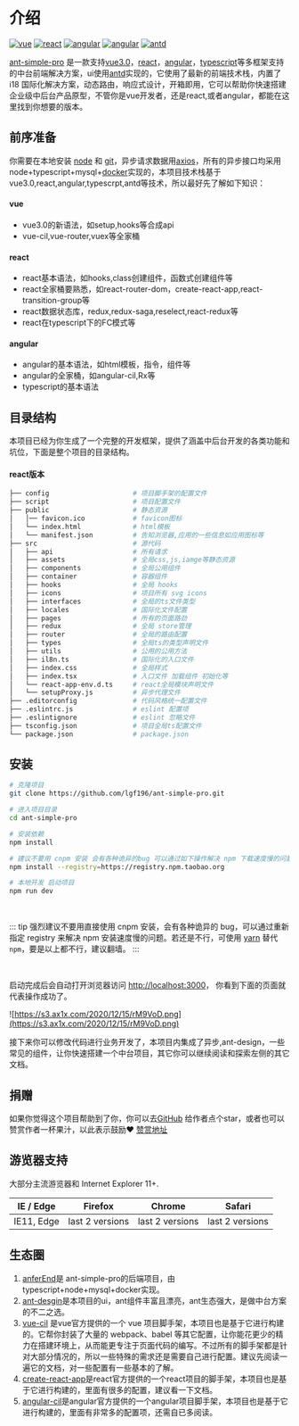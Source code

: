 # 介绍

[![vue](https://img.shields.io/badge/vue-3.0.4-brightgreen.svg)](https://github.com/vuejs/vue)
[![react](https://img.shields.io/badge/react-17.0.1-brightgreen.svg)](https://github.com/facebook/react)
[![angular](https://img.shields.io/badge/angular-11.0.4-brightgreen.svg)](https://github.com/angular/angular)
[![angular](https://img.shields.io/badge/typescript-4.1.2-brightgreen.svg)](https://github.com/microsoft/TypeScript)
[![antd](https://img.shields.io/badge/antd-4.9.3-brightgreen.svg)](https://github.com/ant-design/ant-design)

[ant-simple-pro](http://panjiachen.github.io/vue-element-admin) 是一款支持[vue3.0](https://github.com/vuejs/vue)，[react](https://github.com/facebook/react)，[angular](https://github.com/angular/angular)，[typescript](https://github.com/microsoft/TypeScript)等多框架支持的中台前端解决方案，ui使用[antd](https://github.com/ant-design/ant-design)实现的，它使用了最新的前端技术栈，内置了 i18 国际化解决方案，动态路由，响应式设计，开箱即用，它可以帮助你快速搭建企业级中后台产品原型，不管你是vue开发者，还是react,或者angular，都能在这里找到你想要的版本。

## 前序准备

你需要在本地安装 [node](http://nodejs.org/) 和 [git](https://git-scm.com/)，异步请求数据用[axios](https://github.com/axios/axios)，所有的异步接口均采用node+typescript+mysql+[docker](https://www.docker.com/)实现的，本项目技术栈基于vue3.0,react,angular,typescrpt,antd等技术，所以最好先了解如下知识：

#### vue

- vue3.0的新语法，如setup,hooks等合成api
- vue-cil,vue-router,vuex等全家桶

#### react

- react基本语法，如hooks,class创建组件，函数式创建组件等
- react全家桶要熟悉，如react-router-dom，create-react-app,react-transition-group等
- react数据状态库，redux,redux-saga,reselect,react-redux等
- react在typescript下的FC模式等

#### angular

- angular的基本语法，如html模板，指令，组件等
- angular的全家桶，如angular-cil,Rx等
- typescript的基本语法

## 目录结构

本项目已经为你生成了一个完整的开发框架，提供了涵盖中后台开发的各类功能和坑位，下面是整个项目的目录结构。

#### react版本

```bash
├── config                     # 项目脚手架的配置文件
├── script                     # 项目配置文件
├── public                     # 静态资源
│   │── favicon.ico            # favicon图标
│   └── index.html             # html模板
│   └── manifest.json          # 告知浏览器,应用的一些信息如应用图标等
├── src                        # 源代码
│   ├── api                    # 所有请求
│   ├── assets                 # 全局css,js,iamge等静态资源
│   ├── components             # 全局公用组件
│   ├── container              # 容器组件
│   ├── hooks                  # 全局 hooks
│   ├── icons                  # 项目所有 svg icons
│   ├── interfaces             # 全局的ts文件类型
│   ├── locales                # 国际化文件配置
│   ├── pages                  # 所有的页面路劲
│   ├── redux                  # 全局 store管理
│   ├── router                 # 全局的路由配置
│   ├── types                  # 全局ts的类型声明文件
│   ├── utils                  # 公用的公用方法
│   ├── il8n.ts                # 国际化的入口文件
│   ├── index.css              # 全局样式
│   ├── index.tsx              # 入口文件 加载组件 初始化等
│   └── react-app-env.d.ts     # react全局模块声明文件
│   └── setupProxy.js          # 异步代理文件
├── .editorconfig              # 代码风格统一配置文件
├── .eslintrc.js               # eslint 配置项
├── .eslintignore              # eslint 忽略文件
├── tsconfig.json              # 项目全局ts配置文件
└── package.json               # package.json
```

## 安装

```bash
# 克隆项目
git clone https://github.com/lgf196/ant-simple-pro.git

# 进入项目目录
cd ant-simple-pro

# 安装依赖
npm install

# 建议不要用 cnpm 安装 会有各种诡异的bug 可以通过如下操作解决 npm 下载速度慢的问题
npm install --registry=https://registry.npm.taobao.org

# 本地开发 启动项目
npm run dev
```

<br/>

::: tip
强烈建议不要用直接使用 cnpm 安装，会有各种诡异的 bug，可以通过重新指定 registry 来解决 npm 安装速度慢的问题。若还是不行，可使用 [yarn](https://github.com/yarnpkg/yarn) 替代 `npm`，要是以上都不行，建议翻墙。
:::

<br/>

启动完成后会自动打开浏览器访问 [http://localhost:3000](http://localhost:3000)， 你看到下面的页面就代表操作成功了。

![https://s3.ax1x.com/2020/12/15/rM9VoD.png](https://s3.ax1x.com/2020/12/15/rM9VoD.png)

接下来你可以修改代码进行业务开发了，本项目内集成了异步,ant-design，一些常见的组件，让你快速搭建一个中台项目，其它你可以继续阅读和探索左侧的其它文档。

## 捐赠

如果你觉得这个项目帮助到了你，你可以去[GitHub](https://github.com/lgf196/ant-simple-pro) 给作者点个star，或者也可以赞赏作者一杯果汁，以此表示鼓励:heart:
[赞赏地址](/zh/donate/)

## 游览器支持

大部分主流游览器和 Internet Explorer 11+.

| **IE / Edge** |   **Firefox**   |   **Chrome**    |   **Safari**    |
| :-----------: | :-------------: | :-------------: | :-------------: |
|  IE11, Edge   | last 2 versions | last 2 versions | last 2 versions |

##  生态圈

1.  [anferEnd](https://github.com/lgf196/ant-simple-pro/tree/afterEnd)是 ant-simple-pro的后端项目，由typescript+node+mysql+docker实现。
2. [ant-desgin](https://ant.design/index-cn)是本项目的ui，ant组件丰富且漂亮，ant生态强大，是做中台方案的不二之选。
3. [vue-cil](https://cli.vuejs.org/) 是vue官方提供的一个 vue 项目脚手架，本项目也是基于它进行构建的。它帮你封装了大量的 webpack、babel 等其它配置，让你能花更少的精力在搭建环境上，从而能更专注于页面代码的编写。不过所有的脚手架都是针对大部分情况的，所以一些特殊的需求还是需要自己进行配置。建议先阅读一遍它的文档，对一些配置有一些基本的了解。
4. [create-react-app](https://create-react-app.dev/)是react官方提供的一个react项目的脚手架，本项目也是基于它进行构建的，里面有很多的配置，建议看一下文档。
5. [angular-cil](https://angular.cn/guide/setup-local)是angular官方提供的一个angular项目脚手架，本项目也是基于它进行构建的，里面有非常多的配置项，还需自已多阅读。

